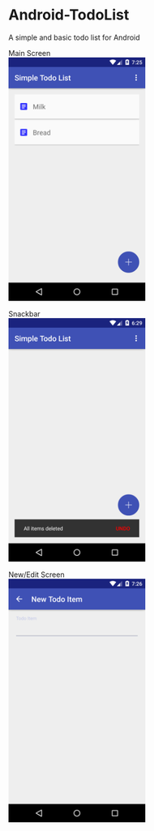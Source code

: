 # Android-TodoList
A simple and basic todo list for Android

Main Screen<br>
<img src="https://github.com/anhvannguyen/Android-TodoList/blob/master/images/Todo_List_01.png" width="270" height="480" /><br>

Snackbar<br>
<img src="https://github.com/anhvannguyen/Android-TodoList/blob/master/images/Todo_List_02.png" width="270" height="480" /><br>

New/Edit Screen<br>
<img src="https://github.com/anhvannguyen/Android-TodoList/blob/master/images/Todo_List_03.png" width="270" height="480" />
